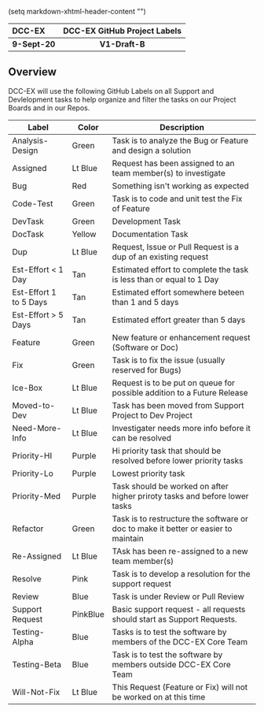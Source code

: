 (setq markdown-xhtml-header-content
      "<style type='text/css'>
.red { color: red; }

</style>")

| DCC-EX        | DCC-EX GitHub Project Labels |
| :------------ | :--------------------------: |
| **9-Sept-20** |        **V1-Draft-B**        |

## Overview

DCC-EX will use the following GitHub Labels on all Support and Devlelopment tasks to help organize and filter the tasks on our Project Boards and in our Repos.

| Label                  | Color    | Description                                                  |
| ---------------------- | -------- | ------------------------------------------------------------ |
| Analysis-Design        | Green    | Task is to analyze the Bug or Feature and design a solution  |
| Assigned               | Lt Blue  | Request has been assigned to an team member(s) to investigate |
| Bug                    | Red      | Something isn't working as expected                          |
| Code-Test              | Green    | Task is to code and unit test the Fix of Feature             |
| DevTask                | Green    | Development Task                                             |
| DocTask                | Yellow   | Documentation Task                                           |
| Dup                    | Lt Blue  | Request, Issue or Pull Request is a dup of an existing request |
| Est-Effort < 1 Day     | Tan      | Estimated effort to complete the task is less than or equal to 1 Day |
| Est-Effort 1 to 5 Days | Tan      | Estimated effort somewhere beteen than 1 and 5 days          |
| Est-Effort > 5 Days    | Tan      | Estimated effort greater than 5 days                         |
| Feature                | Green    | New feature or enhancement request (Software or Doc)         |
| Fix                    | Green    | Task is to fix the issue (usually reserved for Bugs)         |
| Ice-Box                | Lt Blue  | Request is to be put on queue for possible addition to a Future Release |
| Moved-to-Dev           | Lt Blue  | Task has been moved from Support Project to Dev Project      |
| Need-More-Info         | Lt Blue  | Investigater  needs more info before it can be resolved      |
| Priority-HI            | Purple   | Hi priority task that should be resolved before lower priority tasks |
| Priority-Lo            | Purple   | Lowest priority task                                         |
| Priority-Med           | Purple   | Task should be worked on after higher priroty tasks and before lower tasks |
| Refactor               | Green    | Task is to restructure the software or doc to make it better or easier to maintain |
| Re-Assigned            | Lt Blue  | TAsk has been re-assigned to a new team member(s)            |
| Resolve                | Pink     | Task is to develop a resolution for the support request      |
| Review                 | Blue     | Task is under Review or Pull Review                          |
| Support Request        | PinkBlue | Basic support request - all requests should start as Support Requests. |
| Testing-Alpha          | Blue     | Tasks is to test the software by members of the DCC-EX Core Team |
| Testing-Beta           | Blue     | Task is to test the software by members outside DCC-EX Core Team |
| Will-Not-Fix           | Lt Blue  | This Request (Feature or Fix) will not be worked on at this time |



